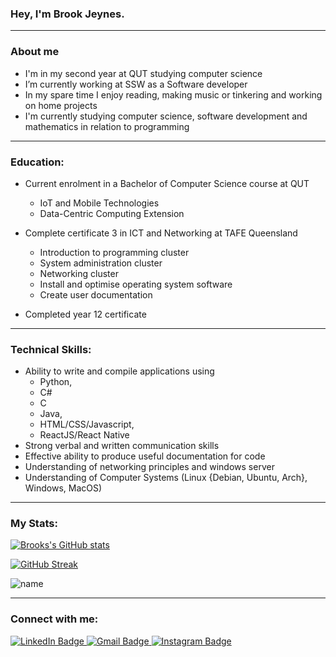 
### Hey, I'm Brook Jeynes. 

---

### About me
- I'm in my second year at QUT studying computer science
- I’m currently working at SSW as a Software developer
- In my spare time I enjoy reading, making music or tinkering and working on home projects
- I'm currently studying computer science, software development and mathematics in relation to programming

---

### Education:
- Current enrolment in a Bachelor of Computer Science course at QUT
  - IoT and Mobile Technologies
  - Data-Centric Computing Extension

- Complete certificate 3 in ICT and Networking at TAFE Queensland
  - Introduction to programming cluster
  - System administration cluster
  - Networking cluster
  - Install and optimise operating system software
  - Create user documentation
  
- Completed year 12 certificate

---

### Technical Skills:
- Ability to write and compile applications using 
  - Python, 
  - C#
  - C
  - Java,
  - HTML/CSS/Javascript,
  - ReactJS/React Native
- Strong verbal and written communication skills
- Effective ability to produce useful documentation for code
- Understanding of networking principles and windows server
- Understanding of Computer Systems (Linux {Debian, Ubuntu, Arch}, Windows, MacOS)

---

### My Stats:

[![Brooks's GitHub stats](https://github-readme-stats.vercel.app/api?username=BrookJeynes&show_icons=true&theme=nord)](https://github.com/anuraghazra/github-readme-stats)
    
[![GitHub Streak](http://github-readme-streak-stats.herokuapp.com?user=BrookJeynes&theme=nord&hide_border=false&date_format=j%20M%5B%20Y%5D&fire=DD922B)](https://git.io/streak-stats)

<img align="center" src="https://github-readme-stats.vercel.app/api/top-langs?username=BrookJeynes&show_icons=true&locale=en&theme=nord" alt="name" />


---

### Connect with me:

<div id="badges">
  <a href="https://www.linkedin.com/in/brook-jeynes-64556b210/">
    <img src="https://img.shields.io/badge/LinkedIn-blue?style=for-the-badge&logo=linkedin&logoColor=white" alt="LinkedIn Badge"/>
  </a>
  <a href="jeynesbrook@gmail.com">
    <img src="https://img.shields.io/badge/Gmail-red?style=for-the-badge&logo=gmail&logoColor=white" alt="Gmail Badge"/>
  </a>
  <a href="https://www.instagram.com/brook_jeynes/">
    <img src="https://img.shields.io/badge/Instagram-blue?style=for-the-badge&logo=instagram&logoColor=white" alt="Instagram Badge"/>
  </a>
</div>
